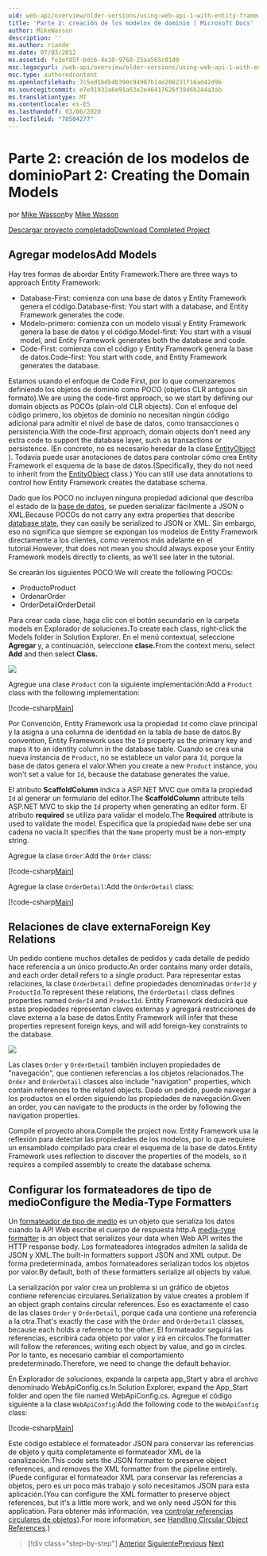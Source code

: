 ```yaml
---
uid: web-api/overview/older-versions/using-web-api-1-with-entity-framework-5/using-web-api-with-entity-framework-part-2
title: 'Parte 2: creación de los modelos de dominio | Microsoft Docs'
author: MikeWasson
description: ''
ms.author: riande
ms.date: 07/03/2012
ms.assetid: fe3ef85f-bdc6-4e10-9768-25aa565c01d0
msc.legacyurl: /web-api/overview/older-versions/using-web-api-1-with-entity-framework-5/using-web-api-with-entity-framework-part-2
msc.type: authoredcontent
ms.openlocfilehash: 7c5ed1bdb4b390c94907b14e208231f16ad42d96
ms.sourcegitcommit: e7e91932a6e91a63e2e46417626f39d6b244a3ab
ms.translationtype: MT
ms.contentlocale: es-ES
ms.lasthandoff: 03/06/2020
ms.locfileid: "78504277"
---
```

# <a name="part-2-creating-the-domain-models"></a><span data-ttu-id="28697-102">Parte 2: creación de los modelos de dominio</span><span class="sxs-lookup"><span data-stu-id="28697-102">Part 2: Creating the Domain Models</span></span>

<span data-ttu-id="28697-103">por [Mike Wasson](https://github.com/MikeWasson)</span><span class="sxs-lookup"><span data-stu-id="28697-103">by [Mike Wasson](https://github.com/MikeWasson)</span></span>

[<span data-ttu-id="28697-104">Descargar proyecto completado</span><span class="sxs-lookup"><span data-stu-id="28697-104">Download Completed Project</span></span>](https://code.msdn.microsoft.com/ASP-NET-Web-API-with-afa30545)

## <a name="add-models"></a><span data-ttu-id="28697-105">Agregar modelos</span><span class="sxs-lookup"><span data-stu-id="28697-105">Add Models</span></span>

<span data-ttu-id="28697-106">Hay tres formas de abordar Entity Framework:</span><span class="sxs-lookup"><span data-stu-id="28697-106">There are three ways to approach Entity Framework:</span></span>

- <span data-ttu-id="28697-107">Database-First: comienza con una base de datos y Entity Framework genera el código.</span><span class="sxs-lookup"><span data-stu-id="28697-107">Database-first: You start with a database, and Entity Framework generates the code.</span></span>
- <span data-ttu-id="28697-108">Modelo-primero: comienza con un modelo visual y Entity Framework genera la base de datos y el código.</span><span class="sxs-lookup"><span data-stu-id="28697-108">Model-first: You start with a visual model, and Entity Framework generates both the database and code.</span></span>
- <span data-ttu-id="28697-109">Code-First: comienza con el código y Entity Framework genera la base de datos.</span><span class="sxs-lookup"><span data-stu-id="28697-109">Code-first: You start with code, and Entity Framework generates the database.</span></span>

<span data-ttu-id="28697-110">Estamos usando el enfoque de Code First, por lo que comenzaremos definiendo los objetos de dominio como POCO (objetos CLR antiguos sin formato).</span><span class="sxs-lookup"><span data-stu-id="28697-110">We are using the code-first approach, so we start by defining our domain objects as POCOs (plain-old CLR objects).</span></span> <span data-ttu-id="28697-111">Con el enfoque del código primero, los objetos de dominio no necesitan ningún código adicional para admitir el nivel de base de datos, como transacciones o persistencia.</span><span class="sxs-lookup"><span data-stu-id="28697-111">With the code-first approach, domain objects don't need any extra code to support the database layer, such as transactions or persistence.</span></span> <span data-ttu-id="28697-112">(En concreto, no es necesario heredar de la clase [EntityObject](https://msdn.microsoft.com/library/system.data.objects.dataclasses.entityobject.aspx) ). Todavía puede usar anotaciones de datos para controlar cómo crea Entity Framework el esquema de la base de datos.</span><span class="sxs-lookup"><span data-stu-id="28697-112">(Specifically, they do not need to inherit from the [EntityObject](https://msdn.microsoft.com/library/system.data.objects.dataclasses.entityobject.aspx) class.) You can still use data annotations to control how Entity Framework creates the database schema.</span></span>

<span data-ttu-id="28697-113">Dado que los POCO no incluyen ninguna propiedad adicional que describa el estado de la [base de datos](https://msdn.microsoft.com/library/system.data.entitystate.aspx), se pueden serializar fácilmente a JSON o XML.</span><span class="sxs-lookup"><span data-stu-id="28697-113">Because POCOs do not carry any extra properties that describe [database state](https://msdn.microsoft.com/library/system.data.entitystate.aspx), they can easily be serialized to JSON or XML.</span></span> <span data-ttu-id="28697-114">Sin embargo, eso no significa que siempre se expongan los modelos de Entity Framework directamente a los clientes, como veremos más adelante en el tutorial.</span><span class="sxs-lookup"><span data-stu-id="28697-114">However, that does not mean you should always expose your Entity Framework models directly to clients, as we'll see later in the tutorial.</span></span>

<span data-ttu-id="28697-115">Se crearán los siguientes POCO:</span><span class="sxs-lookup"><span data-stu-id="28697-115">We will create the following POCOs:</span></span>

- <span data-ttu-id="28697-116">Producto</span><span class="sxs-lookup"><span data-stu-id="28697-116">Product</span></span>
- <span data-ttu-id="28697-117">Ordenar</span><span class="sxs-lookup"><span data-stu-id="28697-117">Order</span></span>
- <span data-ttu-id="28697-118">OrderDetail</span><span class="sxs-lookup"><span data-stu-id="28697-118">OrderDetail</span></span>

<span data-ttu-id="28697-119">Para crear cada clase, haga clic con el botón secundario en la carpeta models en Explorador de soluciones.</span><span class="sxs-lookup"><span data-stu-id="28697-119">To create each class, right-click the Models folder in Solution Explorer.</span></span> <span data-ttu-id="28697-120">En el menú contextual, seleccione **Agregar** y, a continuación, seleccione **clase.**</span><span class="sxs-lookup"><span data-stu-id="28697-120">From the context menu, select **Add** and then select **Class.**</span></span>

![](using-web-api-with-entity-framework-part-2/_static/image1.png)

<span data-ttu-id="28697-121">Agregue una clase `Product` con la siguiente implementación:</span><span class="sxs-lookup"><span data-stu-id="28697-121">Add a `Product` class with the following implementation:</span></span>

[!code-csharp[Main](using-web-api-with-entity-framework-part-2/samples/sample1.cs)]

<span data-ttu-id="28697-122">Por Convención, Entity Framework usa la propiedad `Id` como clave principal y la asigna a una columna de identidad en la tabla de base de datos.</span><span class="sxs-lookup"><span data-stu-id="28697-122">By convention, Entity Framework uses the `Id` property as the primary key and maps it to an identity column in the database table.</span></span> <span data-ttu-id="28697-123">Cuando se crea una nueva instancia de `Product`, no se establece un valor para `Id`, porque la base de datos genera el valor.</span><span class="sxs-lookup"><span data-stu-id="28697-123">When you create a new `Product` instance, you won't set a value for `Id`, because the database generates the value.</span></span>

<span data-ttu-id="28697-124">El atributo **ScaffoldColumn** indica a ASP.NET MVC que omita la propiedad `Id` al generar un formulario del editor.</span><span class="sxs-lookup"><span data-stu-id="28697-124">The **ScaffoldColumn** attribute tells ASP.NET MVC to skip the `Id` property when generating an editor form.</span></span> <span data-ttu-id="28697-125">El atributo **required** se utiliza para validar el modelo.</span><span class="sxs-lookup"><span data-stu-id="28697-125">The **Required** attribute is used to validate the model.</span></span> <span data-ttu-id="28697-126">Especifica que la propiedad `Name` debe ser una cadena no vacía.</span><span class="sxs-lookup"><span data-stu-id="28697-126">It specifies that the `Name` property must be a non-empty string.</span></span>

<span data-ttu-id="28697-127">Agregue la clase `Order`:</span><span class="sxs-lookup"><span data-stu-id="28697-127">Add the `Order` class:</span></span>

[!code-csharp[Main](using-web-api-with-entity-framework-part-2/samples/sample2.cs)]

<span data-ttu-id="28697-128">Agregue la clase `OrderDetail`:</span><span class="sxs-lookup"><span data-stu-id="28697-128">Add the `OrderDetail` class:</span></span>

[!code-csharp[Main](using-web-api-with-entity-framework-part-2/samples/sample3.cs)]

## <a name="foreign-key-relations"></a><span data-ttu-id="28697-129">Relaciones de clave externa</span><span class="sxs-lookup"><span data-stu-id="28697-129">Foreign Key Relations</span></span>

<span data-ttu-id="28697-130">Un pedido contiene muchos detalles de pedidos y cada detalle de pedido hace referencia a un único producto.</span><span class="sxs-lookup"><span data-stu-id="28697-130">An order contains many order details, and each order detail refers to a single product.</span></span> <span data-ttu-id="28697-131">Para representar estas relaciones, la clase `OrderDetail` define propiedades denominadas `OrderId` y `ProductId`.</span><span class="sxs-lookup"><span data-stu-id="28697-131">To represent these relations, the `OrderDetail` class defines properties named `OrderId` and `ProductId`.</span></span> <span data-ttu-id="28697-132">Entity Framework deducirá que estas propiedades representan claves externas y agregará restricciones de clave externa a la base de datos.</span><span class="sxs-lookup"><span data-stu-id="28697-132">Entity Framework will infer that these properties represent foreign keys, and will add foreign-key constraints to the database.</span></span>

![](using-web-api-with-entity-framework-part-2/_static/image2.png)

<span data-ttu-id="28697-133">Las clases `Order` y `OrderDetail` también incluyen propiedades de "navegación", que contienen referencias a los objetos relacionados.</span><span class="sxs-lookup"><span data-stu-id="28697-133">The `Order` and `OrderDetail` classes also include "navigation" properties, which contain references to the related objects.</span></span> <span data-ttu-id="28697-134">Dado un pedido, puede navegar a los productos en el orden siguiendo las propiedades de navegación.</span><span class="sxs-lookup"><span data-stu-id="28697-134">Given an order, you can navigate to the products in the order by following the navigation properties.</span></span>

<span data-ttu-id="28697-135">Compile el proyecto ahora.</span><span class="sxs-lookup"><span data-stu-id="28697-135">Compile the project now.</span></span> <span data-ttu-id="28697-136">Entity Framework usa la reflexión para detectar las propiedades de los modelos, por lo que requiere un ensamblado compilado para crear el esquema de la base de datos.</span><span class="sxs-lookup"><span data-stu-id="28697-136">Entity Framework uses reflection to discover the properties of the models, so it requires a compiled assembly to create the database schema.</span></span>

## <a name="configure-the-media-type-formatters"></a><span data-ttu-id="28697-137">Configurar los formateadores de tipo de medio</span><span class="sxs-lookup"><span data-stu-id="28697-137">Configure the Media-Type Formatters</span></span>

<span data-ttu-id="28697-138">Un [formateador de tipo de medio](../../formats-and-model-binding/media-formatters.md) es un objeto que serializa los datos cuando la API Web escribe el cuerpo de respuesta http.</span><span class="sxs-lookup"><span data-stu-id="28697-138">A [media-type formatter](../../formats-and-model-binding/media-formatters.md) is an object that serializes your data when Web API writes the HTTP response body.</span></span> <span data-ttu-id="28697-139">Los formateadores integrados admiten la salida de JSON y XML.</span><span class="sxs-lookup"><span data-stu-id="28697-139">The built-in formatters support JSON and XML output.</span></span> <span data-ttu-id="28697-140">De forma predeterminada, ambos formateadores serializan todos los objetos por valor.</span><span class="sxs-lookup"><span data-stu-id="28697-140">By default, both of these formatters serialize all objects by value.</span></span>

<span data-ttu-id="28697-141">La serialización por valor crea un problema si un gráfico de objetos contiene referencias circulares.</span><span class="sxs-lookup"><span data-stu-id="28697-141">Serialization by value creates a problem if an object graph contains circular references.</span></span> <span data-ttu-id="28697-142">Eso es exactamente el caso de las clases `Order` y `OrderDetail`, porque cada una contiene una referencia a la otra.</span><span class="sxs-lookup"><span data-stu-id="28697-142">That's exactly the case with the `Order` and `OrderDetail` classes, because each holds a reference to the other.</span></span> <span data-ttu-id="28697-143">El formateador seguirá las referencias, escribirá cada objeto por valor y irá en círculos.</span><span class="sxs-lookup"><span data-stu-id="28697-143">The formatter will follow the references, writing each object by value, and go in circles.</span></span> <span data-ttu-id="28697-144">Por lo tanto, es necesario cambiar el comportamiento predeterminado.</span><span class="sxs-lookup"><span data-stu-id="28697-144">Therefore, we need to change the default behavior.</span></span>

<span data-ttu-id="28697-145">En Explorador de soluciones, expanda la carpeta app\_Start y abra el archivo denominado WebApiConfig.cs.</span><span class="sxs-lookup"><span data-stu-id="28697-145">In Solution Explorer, expand the App\_Start folder and open the file named WebApiConfig.cs.</span></span> <span data-ttu-id="28697-146">Agregue el código siguiente a la clase `WebApiConfig`:</span><span class="sxs-lookup"><span data-stu-id="28697-146">Add the following code to the `WebApiConfig` class:</span></span>

[!code-csharp[Main](using-web-api-with-entity-framework-part-2/samples/sample4.cs?highlight=11)]

<span data-ttu-id="28697-147">Este código establece el formateador JSON para conservar las referencias de objeto y quita completamente el formateador XML de la canalización.</span><span class="sxs-lookup"><span data-stu-id="28697-147">This code sets the JSON formatter to preserve object references, and removes the XML formatter from the pipeline entirely.</span></span> <span data-ttu-id="28697-148">(Puede configurar el formateador XML para conservar las referencias a objetos, pero es un poco más trabajo y solo necesitamos JSON para esta aplicación.</span><span class="sxs-lookup"><span data-stu-id="28697-148">(You can configure the XML formatter to preserve object references, but it's a little more work, and we only need JSON for this application.</span></span> <span data-ttu-id="28697-149">Para obtener más información, vea [controlar referencias circulares de objetos](../../formats-and-model-binding/json-and-xml-serialization.md#handling_circular_object_references)).</span><span class="sxs-lookup"><span data-stu-id="28697-149">For more information, see [Handling Circular Object References](../../formats-and-model-binding/json-and-xml-serialization.md#handling_circular_object_references).)</span></span>

> [!div class="step-by-step"]
> <span data-ttu-id="28697-150">[Anterior](using-web-api-with-entity-framework-part-1.md)
> [Siguiente](using-web-api-with-entity-framework-part-3.md)</span><span class="sxs-lookup"><span data-stu-id="28697-150">[Previous](using-web-api-with-entity-framework-part-1.md)
[Next](using-web-api-with-entity-framework-part-3.md)</span></span>
